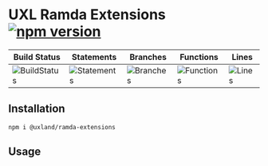 # UXL Ramda Extensions [![npm version](https://badge.fury.io/js/%40uxland%2Framda-extensions.svg)](https://badge.fury.io/js/%40uxland%2Framda-extensions)

| Build Status                                    | Statements                                    | Branches                                  | Functions                                   | Lines                               |
| ----------------------------------------------- | --------------------------------------------- | ----------------------------------------- | ------------------------------------------- | ----------------------------------- |
| ![BuildStatus](#buildstatus# "Building Status") | ![Statements](#statements# "Make me better!") | ![Branches](#branches# "Make me better!") | ![Functions](#functions# "Make me better!") | ![Lines](#lines# "Make me better!") |

## Installation

`npm i @uxland/ramda-extensions`

## Usage
